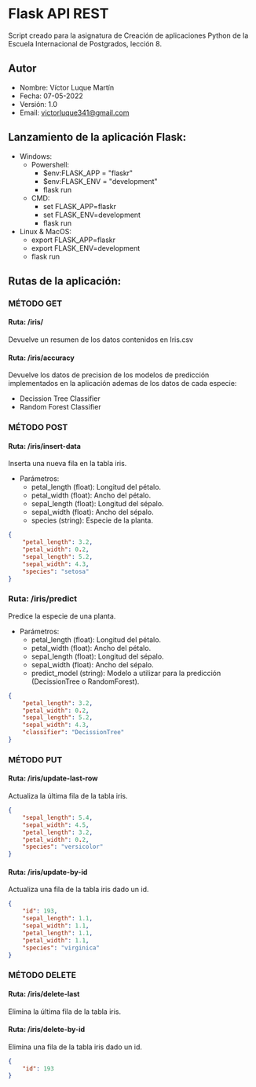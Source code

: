 # Flask API REST
Script creado para la asignatura de Creación de aplicaciones Python de la Escuela Internacional de Postgrados, lección 8.

## Autor
* Nombre: Víctor Luque Martín<br>
* Fecha: 07-05-2022<br>
* Versión: 1.0<br>
* Email: [victorluque341@gmail.com](mailto:victorluque341@gmail.com)

## Lanzamiento de la aplicación Flask: 
- Windows:
    - Powershell:
        - $env:FLASK_APP = "flaskr"
        - $env:FLASK_ENV = "development"
        - flask run
    - CMD:
        - set FLASK_APP=flaskr
        - set FLASK_ENV=development
        - flask run
- Linux & MacOS:
    - export FLASK_APP=flaskr
    - export FLASK_ENV=development
    - flask run

## Rutas de la aplicación:

### MÉTODO GET
#### Ruta: /iris/
Devuelve un resumen de los datos contenidos en Iris.csv

#### Ruta: /iris/accuracy
Devuelve los datos de precision de los modelos de predicción implementados en la aplicación ademas de los datos de cada especie:
- Decission Tree Classifier 
- Random Forest Classifier

### MÉTODO POST
#### Ruta: /iris/insert-data
Inserta una nueva fila en la tabla iris.
- Parámetros:
    - petal_length (float): Longitud del pétalo.
    - petal_width (float): Ancho del pétalo.
    - sepal_length (float): Longitud del sépalo.
    - sepal_width (float): Ancho del sépalo.
    - species (string): Especie de la planta. 
```json
{
    "petal_length": 3.2, 
    "petal_width": 0.2, 
    "sepal_length": 5.2, 
    "sepal_width": 4.3, 
    "species": "setosa"
}
```

### Ruta: /iris/predict
Predice la especie de una planta.
- Parámetros:
    - petal_length (float): Longitud del pétalo.
    - petal_width (float): Ancho del pétalo.
    - sepal_length (float): Longitud del sépalo.
    - sepal_width (float): Ancho del sépalo.
    - predict_model (string): Modelo a utilizar para la predicción (DecissionTree o RandomForest).
```json
{
    "petal_length": 3.2, 
    "petal_width": 0.2, 
    "sepal_length": 5.2, 
    "sepal_width": 4.3, 
    "classifier": "DecissionTree"
}
```
### MÉTODO PUT
#### Ruta: /iris/update-last-row
Actualiza la última fila de la tabla iris.
```json
{
    "sepal_length": 5.4, 
    "sepal_width": 4.5, 
    "petal_length": 3.2, 
    "petal_width": 0.2, 
    "species": "versicolor"
}
```

#### Ruta: /iris/update-by-id
Actualiza una fila de la tabla iris dado un id.
```json
{
    "id": 193, 
    "sepal_length": 1.1, 
    "sepal_width": 1.1, 
    "petal_length": 1.1, 
    "petal_width": 1.1, 
    "species": "virginica"
}
```
### MÉTODO DELETE
#### Ruta: /iris/delete-last
Elimina la última fila de la tabla iris.

#### Ruta: /iris/delete-by-id
Elimina una fila de la tabla iris dado un id.
```json
{
    "id": 193
}
```
